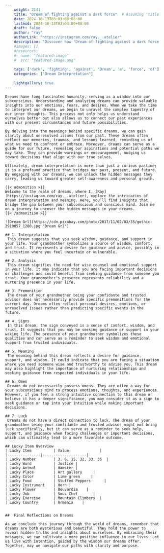 ```yaml
---
    weight: 2141
    title: "Dream of fighting against a dark force"  # Assuming 'title' column exists
    date: 2024-10-13T03:03:00+08:00
    lastmod: 2024-10-13T03:03:00+08:00
    draft: false
    author: "ray"
    authorLink: "https://instagram.com/ray._.atelier"
    description: "Discover how 'Dream of fighting against a dark force' can interpret your future and uncover its significant meanings in your life."
    #images: []
    #resources:
    #- name: "featured-image"
    #  src: "featured-image.png"
    
    tags: ['dark', 'fighting', 'against', 'Dream', 'a', 'force', 'of']
    categories: ["Dream Interpretation"]
    
    lightgallery: true
---
```

    
    Dreams have long fascinated humanity, serving as a window into our subconscious. Understanding and analyzing dreams can provide valuable insights into our emotions, fears, and desires. When we take the time to interpret our dreams, we begin to unravel the complex tapestry of our inner thoughts. This process not only helps us understand ourselves better but also allows us to connect our past experiences with our present circumstances and future possibilities.
    
    By delving into the meanings behind specific dreams, we can gain clarity about unresolved issues from our past. These dreams often reflect our memories, traumas, and lessons learned, reminding us of what we need to confront or embrace. Moreover, dreams can serve as a guide for our future, revealing our aspirations and potential paths we may take. They can provide warnings or encouragement, nudging us toward decisions that align with our true selves.
    
    Ultimately, dream interpretation is more than just a curious pastime; it is a profound practice that bridges our past, present, and future. By engaging with our dreams, we can unlock the hidden messages they carry, leading us toward greater self-awareness and personal growth.
    
    {{< admonition >}}
    Welcome to the realm of dreams, where I, [Ray](https://instagram.com/ray._.atelier), explore the intricacies of dream interpretation and meaning. Here, you’ll find insights that bridge the gap between your subconscious and conscious mind. Join me on a journey to uncover the hidden messages in your dreams.
    {{< /admonition >}}
    
    ![Dream Grl](https://cdn.pixabay.com/photo/2017/11/02/03/35/gothic-2910057_1280.jpg "Dream Grl")
    
    ## 1. Interpretation
     This dream suggests that you seek wisdom, guidance, and support in your life. Your grandmother symbolizes a source of wisdom, comfort, and trust. It represents a desire for guidance and advice, possibly in a situation where you feel uncertain or vulnerable.
    
    ## 2. Analysis
     This dream signifies the need for wise counsel and emotional support in your life. It may indicate that you are facing important decisions or challenges and could benefit from seeking guidance from someone you trust. Your grandmother's presence represents reliability and a nurturing presence in your life.
    
    ## 3. Premonition
     The dream of your grandmother being your confidante and trusted advisor does not necessarily provide specific premonitions for the current day. Dreams often reflect personal desires, emotions, or unresolved issues rather than predicting specific events in the future.
    
    ## 4. Signs
     In this dream, the sign conveyed is a sense of comfort, wisdom, and trust. It suggests that you may be seeking guidance or support in your waking life. The presence of your grandmother symbolizes these qualities and can serve as a reminder to seek wisdom and emotional support from trusted individuals.
    
    ## 5. Meaning
     The meaning behind this dream reflects a desire for guidance, support, and wisdom. It could indicate that you are facing a situation where you need someone wise and trustworthy to advise you. This dream may also highlight the importance of nurturing relationships and seeking guidance from respected individuals in your life.
    
    ## 6. Omen
     Dreams do not necessarily possess omens. They are often a way for your subconscious mind to process emotions, thoughts, and experiences. However, if you feel a strong intuitive connection to this dream or believe it has a deeper significance, you may consider it as a sign to seek guidance or tap into your intuition while making important decisions.
    
    ## 7. Luck
     Dreams do not have a direct connection to luck. The dream of your grandmother being your confidante and trusted advisor might not bring luck specifically, but it can serve as a reminder to seek help, support, and guidance when facing challenges or important decisions, which can ultimately lead to a more favorable outcome.
    
    ## Lucky Item Overview
    | Lucky Item          | Value              |
    |---------------|--------------------|
    | Lucky Number        | 3, 6, 15, 32, 33, 35  |
    | Lucky Word          | Justice |
    | Lucky Animal        | Hamster |
    | Lucky Place         | Art gallery     |
    | Lucky Color         | Lime green     |
    | Lucky Food          | Stuffed Peppers      |
    | Lucky Instrument    | Horn |
    | Lucky Flower        | Bouvardia    |
    | Lucky Job           | Sous Chef       |
    | Lucky Exercise      | Mountain Climbers  |
    | Lucky Country       | Armenia    |
    
    
    ##  Final Reflections on Dreams
    
    As we conclude this journey through the world of dreams, remember that dreams are both mysterious and beautiful. They hold the power to reveal hidden truths and insights about ourselves. By embracing their messages, we can cultivate a more positive influence in our lives. Let us live with intention, guided by the wisdom our dreams offer. Together, may we navigate our paths with clarity and purpose.
    